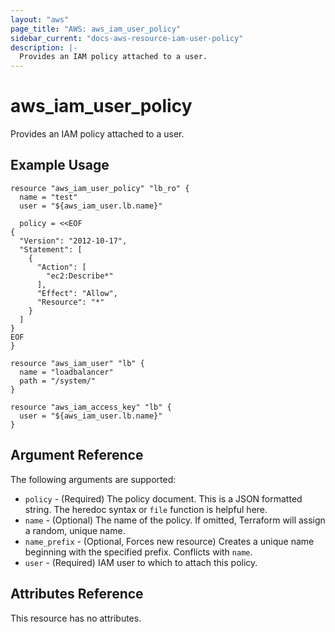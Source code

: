 ```yaml
---
layout: "aws"
page_title: "AWS: aws_iam_user_policy"
sidebar_current: "docs-aws-resource-iam-user-policy"
description: |-
  Provides an IAM policy attached to a user.
---
```


# aws\_iam\_user\_policy

Provides an IAM policy attached to a user.

## Example Usage

```hcl
resource "aws_iam_user_policy" "lb_ro" {
  name = "test"
  user = "${aws_iam_user.lb.name}"

  policy = <<EOF
{
  "Version": "2012-10-17",
  "Statement": [
    {
      "Action": [
        "ec2:Describe*"
      ],
      "Effect": "Allow",
      "Resource": "*"
    }
  ]
}
EOF
}

resource "aws_iam_user" "lb" {
  name = "loadbalancer"
  path = "/system/"
}

resource "aws_iam_access_key" "lb" {
  user = "${aws_iam_user.lb.name}"
}
```

## Argument Reference

The following arguments are supported:

* `policy` - (Required) The policy document. This is a JSON formatted string.
	The heredoc syntax or `file` function is helpful here.
* `name` - (Optional) The name of the policy. If omitted, Terraform will assign a random, unique name.
* `name_prefix` - (Optional, Forces new resource) Creates a unique name beginning with the specified prefix. Conflicts with `name`.
* `user` - (Required) IAM user to which to attach this policy.

## Attributes Reference

This resource has no attributes.
